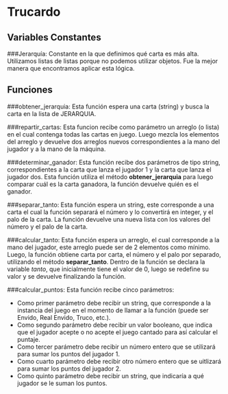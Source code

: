 # Trucardo

## Variables Constantes
###Jerarquía:
Constante en la que definimos qué carta es más alta. Utilizamos listas de listas porque no podemos utilizar objetos. Fue la mejor manera que encontramos aplicar esta lógica. 

## Funciones
###obtener_jerarquia:
Esta función espera una carta (string) y busca la carta en la lista de JERARQUIA.

###repartir_cartas:
Esta funcion recibe como parámetro un arreglo (o lista) en el cual contenga todas las cartas en juego. Luego mezcla los elementos del arreglo y devuelve dos arreglos nuevos correspondientes a la mano del jugador y a la mano de la máquina.

###determinar_ganador:
Esta función recibe dos parámetros de tipo string, correspondientes a la carta que lanza el jugador 1 y la carta que lanza el jugador dos. Esta función utiliza el método **obtener_jerarquia** para luego comparar cuál es la carta ganadora, la función devuelve quién es el ganador.

###separar_tanto:
Esta función espera un string, este corresponde a una carta el cual la función separará el número y lo convertirá en integer, y el palo de la carta. La función devuelve una nueva lista con los valores del número y el palo de la carta.

###calcular_tanto:
Esta función espera un arreglo, el cual corresponde a la mano del jugador, este arreglo puede ser de 2 elementos como mínimo. Luego, la función obtiene carta por carta, el número y el palo por separado, utilizando el método **separar_tanto**. Dentro de la función se declara la variable *tanto*, que inicialmente tiene el valor de 0, luego se redefine su valor y se devuelve finalizando la función.

###calcular_puntos:
Esta función recibe cinco parámetros:
-   Como primer parámetro debe recibir un string, que corresponde a la instancia del juego en el momento de llamar a la función (puede ser Envido, Real Envido, Truco, etc.).
-   Como segundo parámetro debe recibir un valor booleano, que indica que el jugador acepte o no acepte el juego cantado para así calcular el puntaje.
-   Como tercer parámetro debe recibir un número entero que se utilizará para sumar los puntos del jugador 1.
-   Como cuarto parámetro debe recibir otro número entero que se uitlizará para sumar los puntos del jugador 2.
-   Como quinto parámetro debe recibir un string, que indicaría a qué jugador se le suman los puntos.
